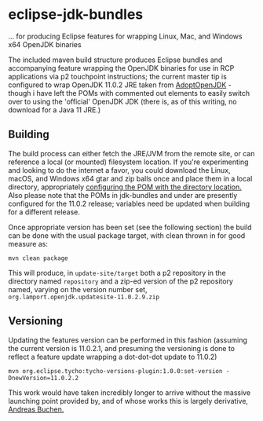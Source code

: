 # eclipse-jdk-bundles

&hellip; for producing Eclipse features for wrapping Linux, Mac, and Windows x64 OpenJDK binaries

The included maven build structure produces Eclipse bundles and accompanying feature wrapping the OpenJDK binaries for use in RCP applications via p2 touchpoint instructions; the current master tip is configured to wrap OpenJDK 11.0.2 JRE taken from [AdoptOpenJDK](https://adoptopenjdk.net/) - though i have left the POMs with commented out elements to easily switch over to using the 'official' OpenJDK JDK (there is, as of this writing, no download for a Java 11 JRE.)

## Building

The build process can either fetch the JRE/JVM from the remote site, or can reference a local (or mounted) filesystem location. If you're experimenting and looking to do the internet a favor, you could download the Linux, macOS, and Windows x64 gtar and zip balls once and place them in a local directory, appropriately [configuring the POM with the directory location.](jdk-bundles/pom.xml#L19) Also please note that the POMs in jdk-bundles and under are presently configured for the 11.0.2 release; variables need be updated when building for a different release.

Once appropriate version has been set (see the following section) the build can be done with the usual package target, with clean thrown in for good measure as:
```
mvn clean package
```

This will produce, in `update-site/target` both a p2 repository in the directory named `repository` and a zip-ed version of the p2 repository named, varying on the version number set, `org.lamport.openjdk.updatesite-11.0.2.9.zip`


## Versioning

Updating the features version can be performed in this fashion (assuming the current version is 11.0.2.1, and presuming the versioning is done to reflect a feature update wrapping a dot-dot-dot update to 11.0.2)
```
mvn org.eclipse.tycho:tycho-versions-plugin:1.0.0:set-version -DnewVersion=11.0.2.2
```


This work would have taken incredibly longer to arrive without the massive launching point provided by, and of whose works this is largely derivative, [Andreas Buchen.](https://github.com/buchen/bundled-jre)

